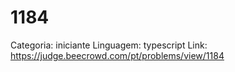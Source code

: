 # 1184

Categoria: iniciante
Linguagem: typescript
Link: https://judge.beecrowd.com/pt/problems/view/1184
